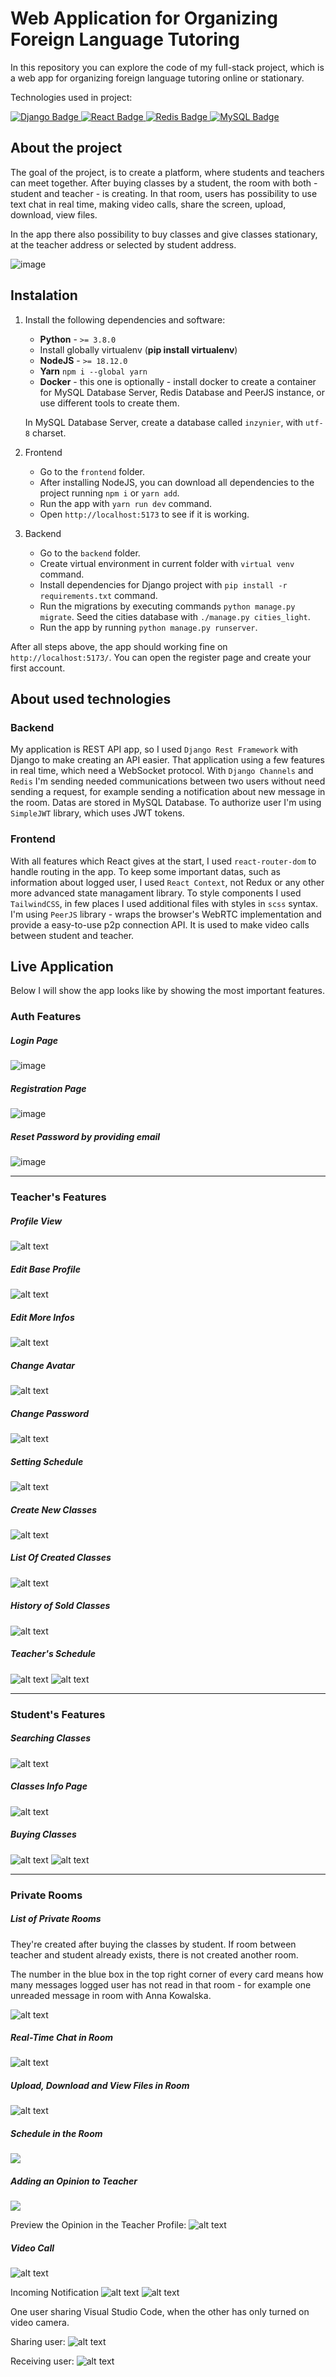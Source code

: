 # Web Application for Organizing Foreign Language Tutoring

In this repository you can explore the code of my full-stack project, which is a web app for organizing foreign language tutoring online or stationary.

Technologies used in project:

<div id="badges">
  <a href="#">
    <img src="https://img.shields.io/badge/django-%23092E20.svg?style=for-the-badge&logo=django&logoColor=white" alt="Django Badge"/>
  </a>
  <a href="#">
    <img src="https://img.shields.io/badge/react-%2320232a.svg?style=for-the-badge&logo=react&logoColor=%2361DAFB" alt="React Badge"/>
  </a>
  <a href="#">
    <img src="https://img.shields.io/badge/redis-%23DD0031.svg?style=for-the-badge&logo=redis&logoColor=white" alt="Redis Badge"/>
  </a>
  <a href="#">
    <img src="https://img.shields.io/badge/mysql-4479A1.svg?style=for-the-badge&logo=mysql&logoColor=white" alt="MySQL Badge"/>
  </a>
</div>

## About the project

The goal of the project, is to create a platform, where students and teachers can meet together. After buying classes by a student, the room with both - student and teacher - is creating.
In that room, users has possibility to use text chat in real time, making video calls, share the screen, upload, download, view files.

In the app there also possibility to buy classes and give classes stationary, at the teacher address or selected by student address.

![image](https://github.com/Kstyk/Web-Application-for-Organizing-Foreign-Language-Tutoring/assets/80002380/a17cfa25-1cca-419e-81e7-6b5f7f827d54)

## Instalation

1. Install the following dependencies and software:

   - **Python** - `>= 3.8.0`
   - Install globally virtualenv (**pip install virtualenv**)
   - **NodeJS** - `>= 18.12.0`
   - **Yarn** `npm i --global yarn`
   - **Docker** - this one is optionally - install docker to create a container for MySQL Database Server, Redis Database and PeerJS instance, or use different tools to create them.

   In MySQL Database Server, create a database called `inzynier`, with `utf-8` charset.

2. Frontend

   - Go to the `frontend` folder.
   - After installing NodeJS, you can download all dependencies to the project running `npm i` or `yarn add`.
   - Run the app with `yarn run dev` command.
   - Open `http://localhost:5173` to see if it is working.

3. Backend
   - Go to the `backend` folder.
   - Create virtual environment in current folder with `virtual venv` command.
   - Install dependencies for Django project with `pip install -r requirements.txt` command.
   - Run the migrations by executing commands `python manage.py migrate`. Seed the cities database with `./manage.py cities_light`.
   - Run the app by running `python manage.py runserver`.

After all steps above, the app should working fine on `http://localhost:5173/`. You can open the register page and create your first account.

## About used technologies

### Backend

My application is REST API app, so I used `Django Rest Framework` with Django to make creating an API easier. That application using a few features in real time, which need a WebSocket protocol. With `Django Channels` and `Redis` I'm sending needed communications between two users without need sending a request, for example sending a notification about new message in the room. Datas are stored in MySQL Database. To authorize user I'm using `SimpleJWT` library, which uses JWT tokens.

### Frontend

With all features which React gives at the start, I used `react-router-dom` to handle routing in the app. To keep some important datas, such as information about logged user, I used `React Context`, not Redux or any other more advanced state managament library. To style components I used `TailwindCSS`, in few places I used additional files with styles in `scss` syntax. I'm using `PeerJS` library - wraps the browser's WebRTC implementation and provide a easy-to-use p2p connection API. It is used to make video calls between student and teacher.

## Live Application

Below I will show the app looks like by showing the most important features.

### Auth Features

##### Login Page

![image](https://github.com/Kstyk/Web-Application-for-Organizing-Foreign-Language-Tutoring/assets/80002380/8a2b6a25-cc05-44a9-8450-9de97f5fbaaa)

##### Registration Page

![image](https://github.com/Kstyk/Web-Application-for-Organizing-Foreign-Language-Tutoring/assets/80002380/fd516127-0524-4857-8ecc-f358f4bbb946)

##### Reset Password by providing email

![image](https://github.com/Kstyk/Web-Application-for-Organizing-Foreign-Language-Tutoring/assets/80002380/ed88e9fb-c77d-4c84-ac30-eb56e174aef1)

<hr />

### Teacher's Features

##### Profile View

![alt text](image-4.png)

##### Edit Base Profile

![alt text](image-5.png)

##### Edit More Infos

![alt text](image-6.png)

##### Change Avatar

![alt text](image-7.png)

##### Change Password

![alt text](image-8.png)

##### Setting Schedule

![alt text](image-9.png)

##### Create New Classes

![alt text](image-10.png)

##### List Of Created Classes

![alt text](image-11.png)

##### History of Sold Classes

![alt text](image-12.png)

##### Teacher's Schedule

![alt text](image-13.png)
![alt text](image-14.png)

<hr />

### Student's Features

##### Searching Classes

![alt text](image-15.png)

##### Classes Info Page

![alt text](image-16.png)

##### Buying Classes

![alt text](image-17.png)
![alt text](image-18.png)

<hr />

### Private Rooms

##### List of Private Rooms

They're created after buying the classes by student. If room between teacher and student already exists, there is not created another room.

The number in the blue box in the top right corner of every card means how many messages logged user has not read in that room - for example one unreaded message in room with Anna Kowalska.

![alt text](image-20.png)

##### Real-Time Chat in Room

![alt text](image-21.png)

##### Upload, Download and View Files in Room

![alt text](image-22.png)

##### Schedule in the Room

![](image-23.png)

##### Adding an Opinion to Teacher

![](image-24.png)

Preview the Opinion in the Teacher Profile:
![alt text](image-25.png)

##### Video Call

![alt text](image-26.png)

Incoming Notification
![alt text](image-27.png)
![alt text](image-28.png)

One user sharing Visual Studio Code, when the other has only turned on video camera.

Sharing user:
![alt text](image-29.png)

Receiving user:
![alt text](image-30.png)
